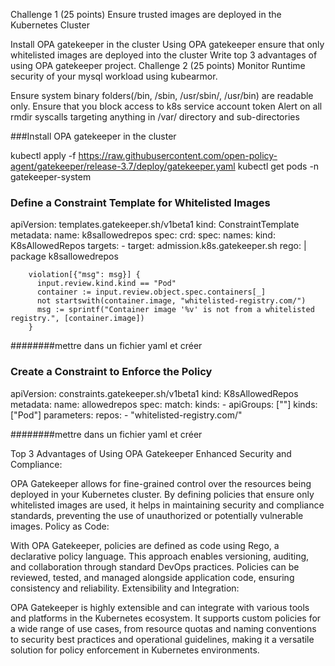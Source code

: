 

Challenge 1 (25 points)
Ensure trusted images are deployed in the Kubernetes Cluster

Install OPA gatekeeper in the cluster
Using OPA gatekeeper ensure that only whitelisted images are deployed into the cluster
Write top 3 advantages of using OPA gatekeeper project.
Challenge 2 (25 points)
Monitor Runtime security of your mysql workload using kubearmor.

Ensure system binary folders(/bin, /sbin, /usr/sbin/, /usr/bin) are readable only.
Ensure that you block access to k8s service account token
Alert on all rmdir syscalls targeting anything in /var/ directory and sub-directories



###Install OPA gatekeeper in the cluster

kubectl apply -f https://raw.githubusercontent.com/open-policy-agent/gatekeeper/release-3.7/deploy/gatekeeper.yaml
kubectl get pods -n gatekeeper-system


### Define a Constraint Template for Whitelisted Images

apiVersion: templates.gatekeeper.sh/v1beta1
kind: ConstraintTemplate
metadata:
  name: k8sallowedrepos
spec:
  crd:
    spec:
      names:
        kind: K8sAllowedRepos
  targets:
    - target: admission.k8s.gatekeeper.sh
      rego: |
        package k8sallowedrepos

        violation[{"msg": msg}] {
          input.review.kind.kind == "Pod"
          container := input.review.object.spec.containers[_]
          not startswith(container.image, "whitelisted-registry.com/")
          msg := sprintf("Container image '%v' is not from a whitelisted registry.", [container.image])
        }

########mettre dans un fichier yaml et créer


###  Create a Constraint to Enforce the Policy


apiVersion: constraints.gatekeeper.sh/v1beta1
kind: K8sAllowedRepos
metadata:
  name: allowedrepos
spec:
  match:
    kinds:
      - apiGroups: [""]
        kinds: ["Pod"]
  parameters:
    repos:
      - "whitelisted-registry.com/"

########mettre dans un fichier yaml et créer

Top 3 Advantages of Using OPA Gatekeeper
Enhanced Security and Compliance:

OPA Gatekeeper allows for fine-grained control over the resources being deployed in your Kubernetes cluster. By defining policies that ensure only whitelisted images are used, it helps in maintaining security and compliance standards, preventing the use of unauthorized or potentially vulnerable images.
Policy as Code:

With OPA Gatekeeper, policies are defined as code using Rego, a declarative policy language. This approach enables versioning, auditing, and collaboration through standard DevOps practices. Policies can be reviewed, tested, and managed alongside application code, ensuring consistency and reliability.
Extensibility and Integration:

OPA Gatekeeper is highly extensible and can integrate with various tools and platforms in the Kubernetes ecosystem. It supports custom policies for a wide range of use cases, from resource quotas and naming conventions to security best practices and operational guidelines, making it a versatile solution for policy enforcement in Kubernetes environments.
